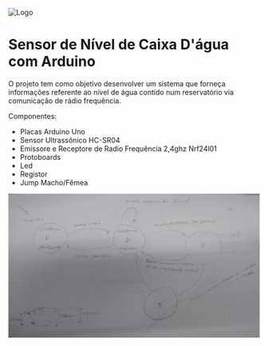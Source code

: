 ![Logo](https://user-images.githubusercontent.com/40214038/63216360-4d2ae000-c10a-11e9-9053-66f0a1c93a1a.png)

# Sensor de Nível de Caixa D'água com Arduino

O projeto tem como objetivo desenvolver um sistema que forneça informações referente ao nível de água contido num reservatório via comunicação de rádio frequência.

Componentes:
- Placas Arduino Uno 
- Sensor Ultrassônico HC-SR04
- Emissore e Receptore de Radio Frequência 2,4ghz Nrf24l01
- Protoboards
- Led
- Registor
- Jump Macho/Fêmea

![LMaqEstadosogo](https://github.com/AndreSalgueiro/SE/blob/master/Projeto%20Final/Maq%20etado%20inicial.jpg)
